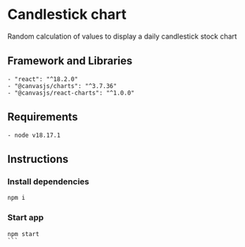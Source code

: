 # Candlestick chart

Random calculation of values to display a daily candlestick stock chart

## Framework and Libraries

    - "react": "^18.2.0"
    - "@canvasjs/charts": "^3.7.36"
    - "@canvasjs/react-charts": "^1.0.0"

## Requirements

    - node v18.17.1

## Instructions

### Install dependencies
```
npm i
```

### Start app
````
npm start
```